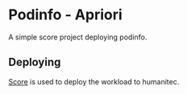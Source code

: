 # Podinfo - Apriori

A simple score project deploying podinfo.

## Deploying

[Score](https://score.dev/) is used to deploy the workload to humanitec.
